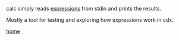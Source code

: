 calc simply reads [expressions](Expressions.md) from stdin and prints the results.

Mostly a tool for testing and exploring how expressions work in cdx.

[home](README.md)
